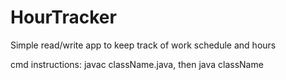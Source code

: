 # HourTracker
Simple read/write app to keep track of work schedule and hours

cmd instructions:
  javac className.java, then java className
